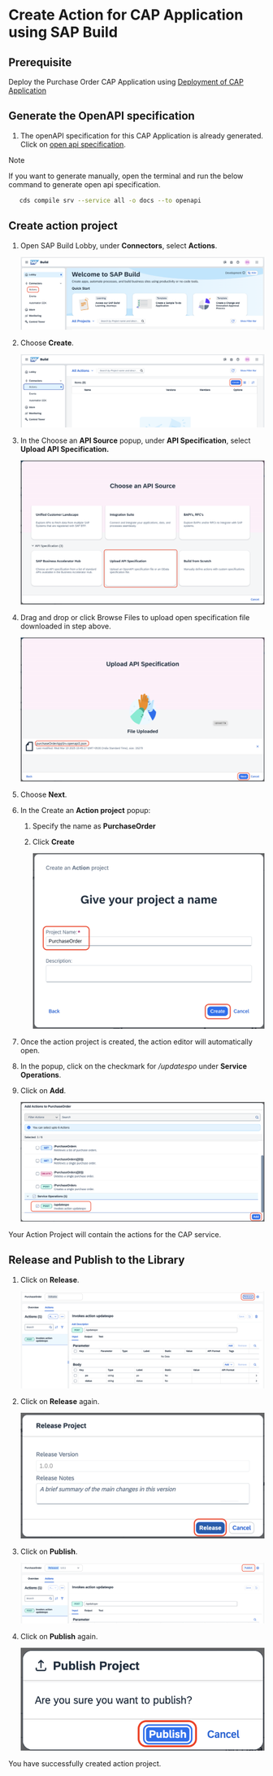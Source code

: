 # Create Action for CAP Application using SAP Build

## Prerequisite

Deploy the Purchase Order CAP Application using [Deployment of CAP Application](../prerequisites/deployment.md)

## Generate the OpenAPI specification

1. The openAPI specification for this CAP Application is already generated. Click on [open api specification](https://github.com/SAP-samples/s4hana-cloud-extension-process-automation/blob/purchase/docs/purchaseOrderAppSrv.openapi3.json).

> [!NOTE]  
> If you want to generate manually, open the terminal and run the below command to generate open api specification.
> ```sh
>    cds compile srv --service all -o docs --to openapi
> ```

## Create action project

1. Open SAP Build Lobby, under **Connectors**, select **Actions**.

    ![action](./images/createaction/click_action.png)

2. Choose **Create**.

    ![action](./images/createaction/create_action.png)

3. In the Choose an **API Source** popup, under **API Specification**, select **Upload API Specification.**

    ![action](./images/createaction/upload_api.png)

4. Drag and drop or click Browse Files to upload open specification file downloaded in step above.

    ![action](./images/createaction/file_upload.png)

5. Choose **Next**.

6. In the Create an **Action project** popup:

    1. Specify the name as **PurchaseOrder**

    2. Click **Create**

        ![action](./images/createaction/action_name.png)

7. Once the action project is created, the action editor will automatically open. 

8. In the popup, click on the checkmark for */updatespo* under **Service Operations**.

9. Click on **Add**.

    ![action](./images/createaction/select_api.png)

Your Action Project will contain the actions for the CAP service.

## Release and Publish to the Library

1. Click on **Release**.

    ![action](./images/createaction/release1.png)

2. Click on **Release** again.

    ![action](./images/createaction/release2.png)

3. Click on **Publish**.

    ![action](./images/createaction/publish0.png)

4. Click on **Publish** again.

    ![action](./images/createaction/publish.png)

You have successfully created action project.
